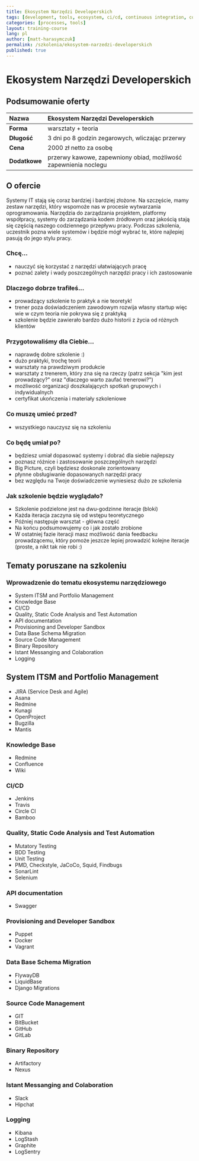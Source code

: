 ```yaml
---
title: Ekosystem Narzędzi Developerskich
tags: [development, tools, ecosystem, ci/cd, continuous integration, continuous delivery, automation, itsm, bugtracker, knowledge base]
categories: [processes, tools]
layout: training-course
lang: pl
author: [matt-harasymczuk]
permalink: /szkolenia/ekosystem-narzedzi-developerskich
published: true
---
```


# Ekosystem Narzędzi Developerskich

## Podsumowanie oferty

| Nazwa         | Ekosystem Narzędzi Developerskich                               |
|:--------------|:----------------------------------------------------------------|
| **Forma**     | warsztaty + teoria                                              |
| **Długość**   | 3 dni po 8 godzin zegarowych, wliczając przerwy                 |
| **Cena**      | 2000 zł netto za osobę                                           |
| **Dodatkowe** | przerwy kawowe, zapewniony obiad, możliwość zapewnienia noclegu |

## O ofercie
Systemy IT stają się coraz bardziej i bardziej złożone. Na szczęście, mamy zestaw narzędzi, który wspomoże nas w procesie wytwarzania oprogramowania. Narzędzia do zarządzania projektem, platformy współpracy, systemy do zarządzania kodem źródłowym oraz jakością stają się częścią naszego codziennego przepływu pracy. Podczas szkolenia, uczestnik pozna wiele systemów i będzie mógł wybrać te, które najlepiej pasują do jego stylu pracy.  

### Chcę...
- nauczyć się korzystać z narzędzi ułatwiających pracę 
- poznać zalety i wady poszczególnych narzędzi pracy i ich zastosowanie 

### Dlaczego dobrze trafiłeś...
- prowadzący szkolenie to praktyk a nie teoretyk!
- trener poza doświadczeniem zawodowym rozwija własny startup więc wie w czym teoria nie pokrywa się z praktyką
- szkolenie będzie zawierało bardzo dużo historii z życia od różnych klientów

### Przygotowaliśmy dla Ciebie...
- naprawdę dobre szkolenie :)
- dużo praktyki, trochę teorii
- warsztaty na prawdziwym produkcie
- warsztaty z trenerem, który zna się na rzeczy (patrz sekcja "kim jest prowadzący?" oraz "dlaczego warto zaufać trenerowi?")
- możliwość organizacji doszkalających spotkań grupowych i indywidualnych
- certyfikat ukończenia i materiały szkoleniowe

### Co muszę umieć przed?
- wszystkiego nauczysz się na szkoleniu

### Co będę umiał po?
- będziesz umiał dopasować systemy i dobrać dla siebie najlepszy 
- poznasz różnice i zastosowanie poszczególnych narzędzi 
- Big Picture, czyli będziesz doskonale zorientowany 
- płynne obsługiwanie dopasowanych narzędzi pracy 
- bez względu na Twoje doświadczenie wyniesiesz dużo ze szkolenia

### Jak szkolenie będzie wyglądało?
- Szkolenie podzielone jest na dwu-godzinne iteracje (bloki)
- Każda iteracja zaczyna się od wstępu teoretycznego
- Później następuje warsztat - główna część
- Na końcu podsumowujemy co i jak zostało zrobione
- W ostatniej fazie iteracji masz możliwość dania feedbacku prowadzącemu, który pomoże jeszcze lepiej prowadzić kolejne iteracje (proste, a nikt tak nie robi :)

## Tematy poruszane na szkoleniu
### Wprowadzenie do tematu ekosystemu narzędziowego
- System ITSM and Portfolio Management
- Knowledge Base
- CI/CD
- Quality, Static Code Analysis and Test Automation
- API documentation
- Provisioning and Developer Sandbox
- Data Base Schema Migration
- Source Code Management
- Binary Repository
- Istant Messanging and Colaboration
- Logging

## System ITSM and Portfolio Management
- JIRA (Service Desk and Agile)
- Asana
- Redmine
- Kunagi
- OpenProject
- Bugzilla
- Mantis

### Knowledge Base
- Redmine
- Confluence
- Wiki

### CI/CD
- Jenkins
- Travis
- Circle CI
- Bamboo

### Quality, Static Code Analysis and Test Automation
- Mutatory Testing
- BDD Testing
- Unit Testing
- PMD, Checkstyle, JaCoCo, Squid, Findbugs
- SonarLint
- Selenium

### API documentation
- Swagger

### Provisioning and Developer Sandbox
- Puppet
- Docker
- Vagrant

### Data Base Schema Migration
- FlywayDB
- LiquidBase
- Django Migrations

### Source Code Management
- GIT
- BitBucket
- GitHub
- GitLab

### Binary Repository
- Artifactory
- Nexus

### Istant Messanging and Colaboration
- Slack
- Hipchat

### Logging
- Kibana
- LogStash
- Graphite
- LogSentry
